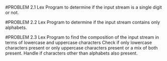 
#PROBLEM 2.1
Lex Program to determine if the input stream is a single digit or not.

#PROBLEM 2.2
Lex Program to determine if the input stream contains only alphabets.

#PROBLEM 2.3
Lex Program to find the composition of the input stream in terms of lowercase and uppercase characters
Check if only lowercase characters present or only uppercase characters present or a mix of both present.
Handle if characters other than alphabets also present.


